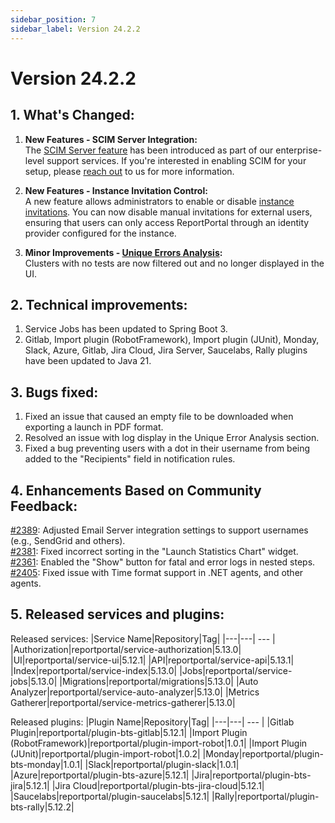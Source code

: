 ```yaml
---
sidebar_position: 7
sidebar_label: Version 24.2.2
---
```


# Version 24.2.2

## 1. What's Changed:
1. **New Features - SCIM Server Integration:**<br/>
   The [SCIM Server feature](https://reportportal.io/docs/features/SCIMServerFeature) has been introduced as part of our enterprise-level support services. If you're interested in enabling SCIM for your setup, please [reach out](https://reportportal.io/contact-us/general) to us for more information.

2. **New Features - Instance Invitation Control:**<br/>
   A new feature allows administrators to enable or disable [instance invitations](https://reportportal.io/docs/admin-panel/ServerSettings). You can now disable manual invitations for external users, ensuring that users can only access ReportPortal through an identity provider configured for the instance.

3. **Minor Improvements - [Unique Errors Analysis](https://reportportal.io/docs/analysis/UniqueErrorAnalysis):**<br/>
   Clusters with no tests are now filtered out and no longer displayed in the UI.

## 2. Technical improvements:

1. Service Jobs has been updated to Spring Boot 3.
2. Gitlab, Import plugin (RobotFramework), Import plugin (JUnit), Monday, Slack, Azure, Gitlab, Jira Cloud, Jira Server, Saucelabs, Rally plugins have been updated to Java 21.

## 3. Bugs fixed:
1. Fixed an issue that caused an empty file to be downloaded when exporting a launch in PDF format.
2. Resolved an issue with log display in the Unique Error Analysis section.
3. Fixed a bug preventing users with a dot in their username from being added to the "Recipients" field in notification rules.

## 4. Enhancements Based on Community Feedback:

[#2389](https://github.com/reportportal/reportportal/issues/2389): Adjusted Email Server integration settings to support usernames (e.g., SendGrid and others).<br/>
[#2381](https://github.com/reportportal/reportportal/issues/2381): Fixed incorrect sorting in the "Launch Statistics Chart" widget.<br/>
[#2361](https://github.com/reportportal/reportportal/issues/2361): Enabled the "Show" button for fatal and error logs in nested steps.<br/>
[#2405](https://github.com/reportportal/reportportal/issues/2405): Fixed issue with Time format support in .NET agents, and other agents.

## 5. Released services and plugins:

Released services:
|Service Name|Repository|Tag|
|---|---| --- |
|Authorization|reportportal/service-authorization|5.13.0|
|UI|reportportal/service-ui|5.12.1|
|API|reportportal/service-api|5.13.1|
|Index|reportportal/service-index|5.13.0|
|Jobs|reportportal/service-jobs|5.13.0|
|Migrations|reportportal/migrations|5.13.0|
|Auto Analyzer|reportportal/service-auto-analyzer|5.13.0|
|Metrics Gatherer|reportportal/service-metrics-gatherer|5.13.0|

Released plugins:
|Plugin Name|Repository|Tag|
|---|---| --- |
|Gitlab Plugin|reportportal/plugin-bts-gitlab|5.12.1|
|Import Plugin (RobotFramework)|reportportal/plugin-import-robot|1.0.1|
|Import Plugin (JUnit)|reportportal/plugin-import-robot|1.0.2|
|Monday|reportportal/plugin-bts-monday|1.0.1|
|Slack|reportportal/plugin-slack|1.0.1|
|Azure|reportportal/plugin-bts-azure|5.12.1|
|Jira|reportportal/plugin-bts-jira|5.12.1|
|Jira Cloud|reportportal/plugin-bts-jira-cloud|5.12.1|
|Saucelabs|reportportal/plugin-saucelabs|5.12.1|
|Rally|reportportal/plugin-bts-rally|5.12.2|
